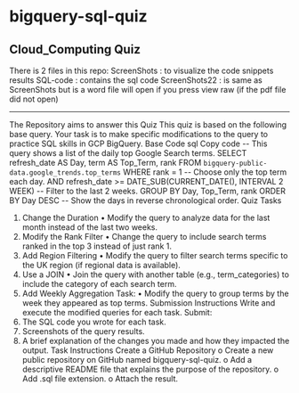 # bigquery-sql-quiz
Cloud_Computing Quiz
-----------------------
There is 2 files in this repo:
ScreenShots : to visualize the code snippets results 
SQL-code : contains the sql code
ScreenShots22 : is same as ScreenShots but is a word file will open if you press view raw (if the pdf file did not open)





-----------------------

The Repository aims to answer this Quiz
This quiz is based on the following base query. Your task is to make specific modifications to the 
query to practice SQL skills in GCP BigQuery. 
Base Code 
sql 
Copy code -- This query shows a list of the daily top Google Search terms. 
SELECT 
refresh_date AS Day, 
term AS Top_Term, 
rank 
FROM `bigquery-public-data.google_trends.top_terms` 
WHERE 
rank = 1 -- Choose only the top term each day. 
AND refresh_date >= DATE_SUB(CURRENT_DATE(), INTERVAL 2 WEEK) -- Filter to the last 2 weeks. 
GROUP BY Day, Top_Term, rank 
ORDER BY Day DESC -- Show the days in reverse chronological order. 
Quiz Tasks 
1. Change the Duration 
• Modify the query to analyze data for the last month instead of the last two weeks. 
2. Modify the Rank Filter 
• Change the query to include search terms ranked in the top 3 instead of just rank 1. 
3. Add Region Filtering 
• Modify the query to filter search terms specific to the UK region (if regional data is 
available). 
4. Use a JOIN 
• Join the query with another table (e.g., term_categories) to include the category of 
each search term. 
5. Add Weekly Aggregation 
Task: 
• Modify the query to group terms by the week they appeared as top terms. 
Submission Instructions 
Write and execute the modified queries for each task. Submit: 
1. The SQL code you wrote for each task. 
2. Screenshots of the query results. 
3. A brief explanation of the changes you made and how they impacted the output. 
Task Instructions 
Create a GitHub Repository 
o Create a new public repository on GitHub named bigquery-sql-quiz. 
o Add a descriptive README file that explains the purpose of the repository. 
o Add .sql file extension. 
o Attach the result. 
